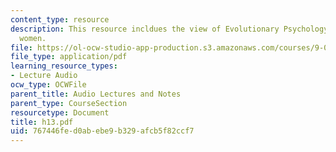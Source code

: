 ```yaml
---
content_type: resource
description: This resource incldues the view of Evolutionary Psychology on men and
  women.
file: https://ol-ocw-studio-app-production.s3.amazonaws.com/courses/9-00-introduction-to-psychology-fall-2004/767446fed0abebe9b329afcb5f82ccf7_h13.pdf
file_type: application/pdf
learning_resource_types:
- Lecture Audio
ocw_type: OCWFile
parent_title: Audio Lectures and Notes
parent_type: CourseSection
resourcetype: Document
title: h13.pdf
uid: 767446fe-d0ab-ebe9-b329-afcb5f82ccf7
---
```

